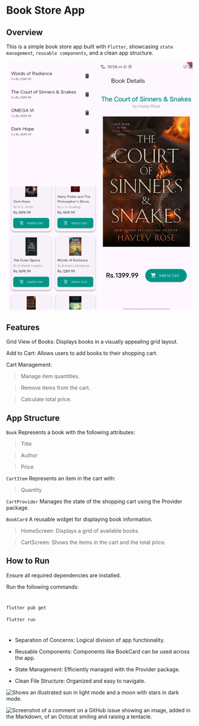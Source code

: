 # Book Store App

## Overview ##

This is a simple book store app built with `Flutter`, showcasing `state management`, `reusable components`, and a clean app structure.

![Book Grid View](assets/screens.jpg)

## Features ##

Grid View of Books: Displays books in a visually appealing grid layout.

Add to Cart: Allows users to add books to their shopping cart.

Cart Management:

> Manage item quantities.

> Remove items from the cart.

> Calculate total price.

## App Structure ##

<!-- Models -->

`Book` Represents a book with the following attributes:

> Title

> Author

> Price

`CartItem` Represents an item in the cart with:

> Quantity

<!-- Providers -->

`CartProvider` Manages the state of the shopping cart using the Provider package.

<!-- Widgets -->

`BookCard` A reusable widget for displaying book information.

<!-- Screens -->

> HomeScreen: Displays a grid of available books.

> CartScreen: Shows the items in the cart and the total price.

## How to Run ##

Ensure all required dependencies are installed.

Run the following commands:
#
    flutter pub get

    flutter run
#
<!-- Best Practices Followed -->

- Separation of Concerns: Logical division of app functionality.

- Reusable Components: Components like BookCard can be used across the app.

- State Management: Efficiently managed with the Provider package.

- Clean File Structure: Organized and easy to navigate.

<picture>
  <source media="(prefers-color-scheme: dark)" srcset="https://user-images.githubusercontent.com/25423296/163456776-7f95b81a-f1ed-45f7-b7ab-8fa810d529fa.png">
  <source media="(prefers-color-scheme: light)" srcset="https://user-images.githubusercontent.com/25423296/163456779-a8556205-d0a5-45e2-ac17-42d089e3c3f8.png">
  <img alt="Shows an illustrated sun in light mode and a moon with stars in dark mode." src="https://user-images.githubusercontent.com/25423296/163456779-a8556205-d0a5-45e2-ac17-42d089e3c3f8.png">
</picture>

![Screenshot of a comment on a GitHub issue showing an image, added in the Markdown, of an Octocat smiling and raising a tentacle.](https://myoctocat.com/assets/images/base-octocat.svg)